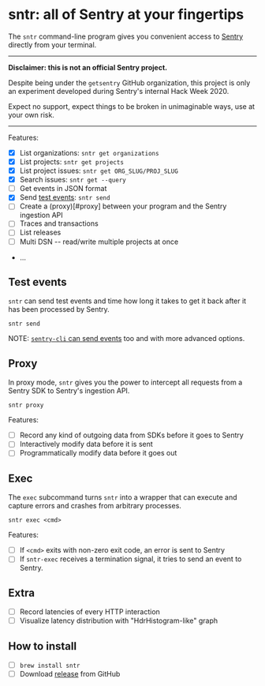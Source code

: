 # sntr: all of Sentry at your fingertips

The `sntr` command-line program gives you convenient access to
[Sentry](https://sentry.io) directly from your terminal.

---

**Disclaimer: this is not an official Sentry project.**

Despite being under the `getsentry` GitHub organization, this project is only an
experiment developed during Sentry's internal Hack Week 2020.

Expect no support, expect things to be broken in unimaginable ways, use at your
own risk.

---

Features:

- [x] List organizations: `sntr get organizations`
- [x] List projects: `sntr get projects`
- [x] List project issues: `sntr get ORG_SLUG/PROJ_SLUG`
- [x] Search issues: `sntr get --query`
- [ ] Get events in JSON format
- [x] Send [test events](#test-events): `sntr send`
- [ ] Create a (proxy)[#proxy] between your program and the Sentry ingestion API
- [ ] Traces and transactions
- [ ] List releases
- [ ] Multi DSN -- read/write multiple projects at once
- ...

## Test events

`sntr` can send test events and time how long it takes to get it back after it
has been processed by Sentry.

```
sntr send
```

NOTE: [`sentry-cli` can send events](https://docs.sentry.io/cli/send-event/)
too and with more advanced options.

## Proxy

In proxy mode, `sntr` gives you the power to intercept all requests from a
Sentry SDK to Sentry's ingestion API.

```
sntr proxy
```

Features:

- [ ] Record any kind of outgoing data from SDKs before it goes to Sentry
- [ ] Interactively modify data before it is sent
- [ ] Programmatically modify data before it goes out

## Exec

The `exec` subcommand turns `sntr` into a wrapper that can execute and capture
errors and crashes from arbitrary processes.

```
sntr exec <cmd>
```

Features:

- [ ] If `<cmd>` exits with non-zero exit code, an error is sent to Sentry
- [ ] If `sntr-exec` receives a termination signal, it tries to send an event to
      Sentry.

## Extra

- [ ] Record latencies of every HTTP interaction
- [ ] Visualize latency distribution with "HdrHistogram-like" graph

## How to install

- [ ] `brew install sntr`
- [ ] Download [release](https://github.com/getsentry/sntr/releases) from GitHub

